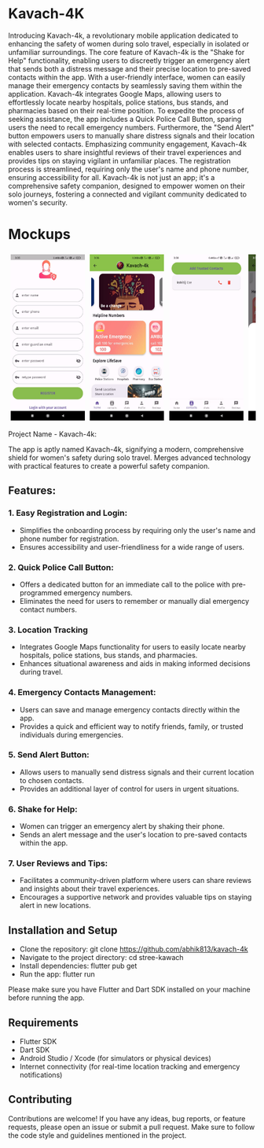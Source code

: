 # Kavach-4K

Introducing Kavach-4k, a revolutionary mobile application dedicated to enhancing the safety of women during solo travel, especially in isolated or unfamiliar surroundings. The core feature of Kavach-4k is the "Shake for Help" functionality, enabling users to discreetly trigger an emergency alert that sends both a distress message and their precise location to pre-saved contacts within the app. With a user-friendly interface, women can easily manage their emergency contacts by seamlessly saving them within the application. Kavach-4k integrates Google Maps, allowing users to effortlessly locate nearby hospitals, police stations, bus stands, and pharmacies based on their real-time position. To expedite the process of seeking assistance, the app includes a Quick Police Call Button, sparing users the need to recall emergency numbers. Furthermore, the "Send Alert" button empowers users to manually share distress signals and their location with selected contacts. Emphasizing community engagement, Kavach-4k enables users to share insightful reviews of their travel experiences and provides tips on staying vigilant in unfamiliar places. The registration process is streamlined, requiring only the user's name and phone number, ensuring accessibility for all. Kavach-4k is not just an app; it's a comprehensive safety companion, designed to empower women on their solo journeys, fostering a connected and vigilant community dedicated to women's security.

<!-- # Screenshots
<div><img src="./assets/image/screenshot.jpg"></div> -->

# Mockups
<div style="display: flex; flex-direction: row; overflow-x: scroll;">
    <img src="./assets/WhatsApp Image 2024-01-17 at 18.52.50_a4126507.jpg" style="width: 30%; margin: 1%;">
    <img src="./assets/WhatsApp Image 2024-01-17 at 18.52.49_161f68a0.jpg" style="width: 30%; margin: 1%;">
    <img src="./assets/WhatsApp Image 2024-01-17 at 18.52.48_f6af7254.jpg" style="width: 30%; margin: 1%;">
    <img src="./assets/WhatsApp Image 2024-01-17 at 18.52.48_f3fe9b1a.jpg" style="width: 30%; margin: 1%;">
    <img src="./assets/WhatsApp Image 2024-01-17 at 18.52.47_38c45708.jpg" style="width: 30%; margin: 1%;">
    <img src="./assets/WhatsApp Image 2024-01-17 at 18.52.50_63870424.jpg" style="width: 30%; margin: 1%;">
</div>


Project Name - Kavach-4k:

The app is aptly named Kavach-4k, signifying a modern, comprehensive shield for women's safety during solo travel.
Merges advanced technology with practical features to create a powerful safety companion.

## Features:

### 1. Easy Registration and Login:
- Simplifies the onboarding process by requiring only the user's name and phone number for registration.
- Ensures accessibility and user-friendliness for a wide range of users.


### 2. Quick Police Call Button:
- Offers a dedicated button for an immediate call to the police with pre-programmed emergency numbers.
- Eliminates the need for users to remember or manually dial emergency contact numbers.


### 3. Location Tracking
- Integrates Google Maps functionality for users to easily locate nearby hospitals, police stations, bus stands, and pharmacies.
- Enhances situational awareness and aids in making informed decisions during travel.


### 4. Emergency Contacts Management:

- Users can save and manage emergency contacts directly within the app.
- Provides a quick and efficient way to notify friends, family, or trusted individuals during emergencies.


### 5. Send Alert Button:
- Allows users to manually send distress signals and their current location to chosen contacts.
- Provides an additional layer of control for users in urgent situations.


### 6. Shake for Help:
- Women can trigger an emergency alert by shaking their phone.
- Sends an alert message and the user's location to pre-saved contacts within the app.


### 7. User Reviews and Tips:
- Facilitates a community-driven platform where users can share reviews and insights about their travel experiences.
- Encourages a supportive network and provides valuable tips on staying alert in new locations.



## Installation and Setup

- Clone the repository:
git clone https://github.com/abhik813/kavach-4k
- Navigate to the project directory:
cd stree-kawach
- Install dependencies:
flutter pub get
- Run the app:
flutter run

Please make sure you have Flutter and Dart SDK installed on your machine before running the app.

## Requirements

- Flutter SDK
- Dart SDK
- Android Studio / Xcode (for simulators or physical devices)
- Internet connectivity (for real-time location tracking and emergency notifications)

## Contributing

Contributions are welcome! If you have any ideas, bug reports, or feature requests, please open an issue or submit a pull request. Make sure to follow the code style and guidelines mentioned in the project.

